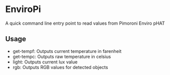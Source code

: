 # EnviroPi

A quick command line entry point to read values from Pimoroni Enviro pHAT

Usage
-----
- get-tempf: Outputs current temperature in farenheit
- get-tempc: Outputs raw temperature in celsius
- light: Outputs current lux value
- rgb: Outputs RGB values for detected objects
